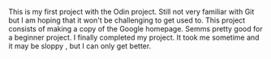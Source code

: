 This is my first project with the Odin project. Still not very familiar with Git but I am hoping that it won't be challenging to get used to. This project consists of making a copy of the Google homepage. Semms pretty good for a beginner project. I finally completed my project. It took me sometime and it may be sloppy , but I can only get better.